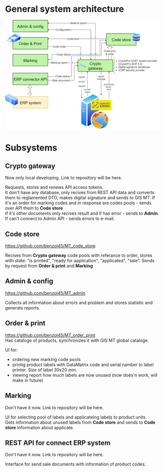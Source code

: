 # General system architecture 
![general](https://github.com/benzol45/MT_general/blob/main/v1.1.png)

# Subsystems 
## Crypto gateway 
Now only local developing. Link to repository will be here. 
 
Requests, stores and renews API access tokens.  
It don't have any database, only recives from REST API data and converts them to reglamented DTO, makes digital signature and sends to GIS MT. 
If it's an order for marking codes and in response are codes pools - sends over API them to **Code store**  
If it's other documents only recives result and if has error - sends to **Admin**. If can't connect to Admin API - sends errors to e-mail. 
 
## Code store
https://github.com/benzol45/MT_code_store  

Recives from **Crypto gateway** code pools with referance to order, stores with state: "is printed", "ready for application", "applicated", "sale". Sends by request from **Order & print** and **Marking**  
 
## Admin & config  
https://github.com/benzol45/MT_admin  
 
Collects all information about errors and problem and stores statistic and generats reports.  
 
## Order & print  
https://github.com/benzol45/MT_order_print   
Has cataloge of products, synchronizes it with GIS MT global cataloge.
 
UI for:
* ordering new marking code pools  
* printig product labels with DataMatrix code and serial namber to label printer. Size of label 30x20 mm.  
* viewing report how much labels are now unused (now does'n work, will make in future)  

## Marking  
Don't have it now. Link to repository will be here. 

UI for selecting pool of labels and applicateing labels to product units.  
Gets information about unused labels from **Code store** and sends to **Code store** information about applicate.  

## REST API for connect ERP system  
Don't have it now. Link to repository will be here. 

Interface for send sale documents with information of product codes.




  
 
